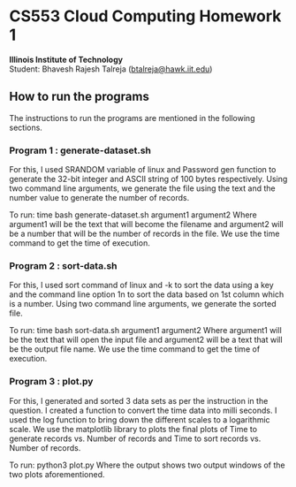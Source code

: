 # CS553 Cloud Computing Homework 1
**Illinois Institute of Technology**  
Student: Bhavesh Rajesh Talreja (btalreja@hawk.iit.edu)

## How to run the programs 
The instructions to run the programs are mentioned in the following sections.

### Program 1 : generate-dataset.sh

For this, I used SRANDOM variable of linux and Password gen function to generate the 32-bit integer and ASCII string of 100 bytes respectively.
Using two command line arguments, we generate the file using the text and the number value to generate the number of records.

To run: time bash generate-dataset.sh argument1 argument2
Where argument1 will be the text that will become the filename and argument2 will be a number that will be the number of records in the file. We use the time command to get the time of execution.

### Program 2 : sort-data.sh

For this, I used sort command of linux and -k to sort the data using a key and the command line option 1n to sort the data based on 1st column which is a number.
Using two command line arguments, we generate the sorted file.

To run: time bash sort-data.sh argument1 argument2
Where argument1 will be the text that will open the input file and argument2 will be a text that will be the output file name. We use the time command to get the time of execution.

### Program 3 : plot.py

For this, I generated and sorted 3 data sets as per the instruction in the question. I created a function to convert the time data into milli seconds. I used the log function to bring down the different scales to a logarithmic scale. We use the matplotlib library to plots the final plots of Time to generate records vs. Number of records and Time to sort records vs. Number of records.

To run: python3 plot.py
Where the output shows two output windows of the two plots aforementioned.

